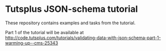 # Tutsplus JSON-schema tutorial

These repository contains examples and tasks from the tutorial.

Part 1 of the tutorial will be available at http://code.tutsplus.com/tutorials/validating-data-with-json-schema-part-1-warming-up--cms-25343

